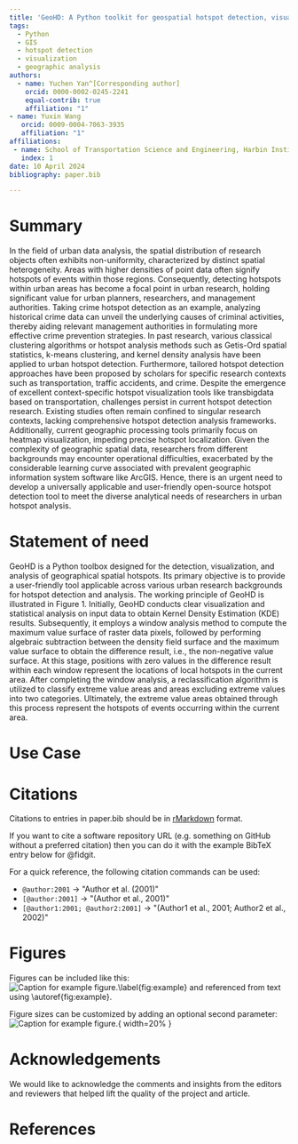 ```yaml
---
title: 'GeoHD: A Python toolkit for geospatial hotspot detection, visualization, and analysis'
tags:
  - Python
  - GIS
  - hotspot detection
  - visualization
  - geographic analysis
authors:
  - name: Yuchen Yan^[Corresponding author]
    orcid: 0000-0002-0245-2241
    equal-contrib: true
    affiliation: "1" 
- name: Yuxin Wang
   orcid: 0009-0004-7063-3935
   affiliation: "1"
affiliations:
 - name: School of Transportation Science and Engineering, Harbin Institute of Technology, China
   index: 1
date: 10 April 2024
bibliography: paper.bib

---
```


# Summary

In the field of urban data analysis, the spatial distribution of research objects often exhibits non-uniformity, characterized by distinct spatial heterogeneity. Areas with higher densities of point data often signify hotspots of events within those regions. Consequently, detecting hotspots within urban areas has become a focal point in urban research, holding significant value for urban planners, researchers, and management authorities. Taking crime hotspot detection as an example, analyzing historical crime data can unveil the underlying causes of criminal activities, thereby aiding relevant management authorities in formulating more effective crime prevention strategies. In past research, various classical clustering algorithms or hotspot analysis methods such as Getis-Ord spatial statistics, k-means clustering, and kernel density analysis have been applied to urban hotspot detection. Furthermore, tailored hotspot detection approaches have been proposed by scholars for specific research contexts such as transportation, traffic accidents, and crime. Despite the emergence of excellent context-specific hotspot visualization tools like transbigdata based on transportation, challenges persist in current hotspot detection research. Existing studies often remain confined to singular research contexts, lacking comprehensive hotspot detection analysis frameworks. Additionally, current geographic processing tools primarily focus on heatmap visualization, impeding precise hotspot localization. Given the complexity of geographic spatial data, researchers from different backgrounds may encounter operational difficulties, exacerbated by the considerable learning curve associated with prevalent geographic information system software like ArcGIS. Hence, there is an urgent need to develop a universally applicable and user-friendly open-source hotspot detection tool to meet the diverse analytical needs of researchers in urban hotspot analysis.

# Statement of need

GeoHD is a Python toolbox designed for the detection, visualization, and analysis of geographical spatial hotspots. Its primary objective is to provide a user-friendly tool applicable across various urban research backgrounds for hotspot detection and analysis. The working principle of GeoHD is illustrated in Figure 1. Initially, GeoHD conducts clear visualization and statistical analysis on input data to obtain Kernel Density Estimation (KDE) results. Subsequently, it employs a window analysis method to compute the maximum value surface of raster data pixels, followed by performing algebraic subtraction between the density field surface and the maximum value surface to obtain the difference result, i.e., the non-negative value surface. At this stage, positions with zero values in the difference result within each window represent the locations of local hotspots in the current area. After completing the window analysis, a reclassification algorithm is utilized to classify extreme value areas and areas excluding extreme values into two categories. Ultimately, the extreme value areas obtained through this process represent the hotspots of events occurring within the current area.

# Use Case




# Citations

Citations to entries in paper.bib should be in
[rMarkdown](http://rmarkdown.rstudio.com/authoring_bibliographies_and_citations.html)
format.

If you want to cite a software repository URL (e.g. something on GitHub without a preferred
citation) then you can do it with the example BibTeX entry below for @fidgit.

For a quick reference, the following citation commands can be used:
- `@author:2001`  ->  "Author et al. (2001)"
- `[@author:2001]` -> "(Author et al., 2001)"
- `[@author1:2001; @author2:2001]` -> "(Author1 et al., 2001; Author2 et al., 2002)"

# Figures

Figures can be included like this:
![Caption for example figure.\label{fig:example}](figure.png)
and referenced from text using \autoref{fig:example}.

Figure sizes can be customized by adding an optional second parameter:
![Caption for example figure.](figure.png){ width=20% }

# Acknowledgements

We would like to acknowledge the comments and insights from the editors and reviewers that helped lift the quality of the project and article.

# References
